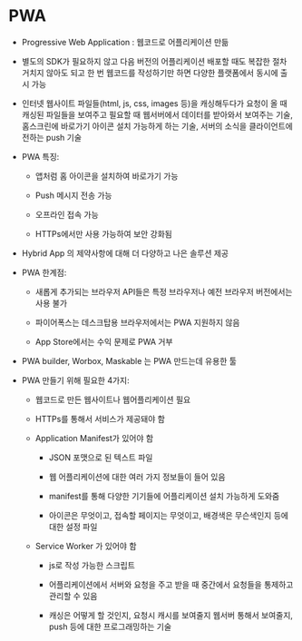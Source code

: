 # PWA

- Progressive Web Application : 웹코드로 어플리케이션 만듦

- 별도의 SDK가 필요하지 않고 다음 버전의 어플리케이션 배포할 때도 복잡한 절차 거치지 않아도 되고 한 번 웹코드를 작성하기만 하면 다양한 플랫폼에서 동시에 출시 가능

- 인터넷 웹사이트 파일들(html, js, css, images 등)을 캐싱해두다가 요청이 올 때 캐싱된 파일들을 보여주고 필요할 때 웹서버에서 데이터를 받아와서 보여주는 기술, 홈스크린에 바로가기 아이콘 설치 가능하게 하는 기술, 서버의 소식을 클라이언트에 전하는 push 기술

- PWA 특징:

    - 앱처럼 홈 아이콘을 설치하여 바로가기 가능

    - Push 메시지 전송 가능

    - 오프라인 접속 가능

    - HTTPs에서만 사용 가능하여 보안 강화됨

- Hybrid App 의 제약사항에 대해 더 다양하고 나은 솔루션 제공

- PWA 한계점:

    - 새롭게 추가되는 브라우저 API들은 특정 브라우저나 예전 브라우저 버전에서는 사용 불가

    - 파이어폭스는 데스크탑용 브라우저에서는 PWA 지원하지 않음

    - App Store에서는 수익 문제로 PWA 거부

- PWA builder, Worbox, Maskable 는 PWA 만드는데 유용한 툴

- PWA 만들기 위해 필요한 4가지:

    - 웹코드로 만든 웹사이트나 웹어플리케이션 필요

    - HTTPs를 통해서 서비스가 제공돼야 함

    - Application Manifest가 있어야 함

        - JSON 포맷으로 된 텍스트 파일

        - 웹 어플리케이션에 대한 여러 가지 정보들이 들어 있음

        - manifest를 통해 다양한 기기들에 어플리케이션 설치 가능하게 도와줌

        - 아이콘은 무엇이고, 접속할 페이지는 무엇이고, 배경색은 무슨색인지 등에 대한 설정 파일

    - Service Worker 가 있어야 함

        - js로 작성 가능한 스크립트

        - 어플리케이션에서 서버와 요청을 주고 받을 때 중간에서 요청들을 통제하고 관리할 수 있음

        - 캐싱은 어떻게 할 것인지, 요청시 캐시를 보여줄지 웹서버 통해서 보여줄지, push 등에 대한 프로그래밍하는 기술
